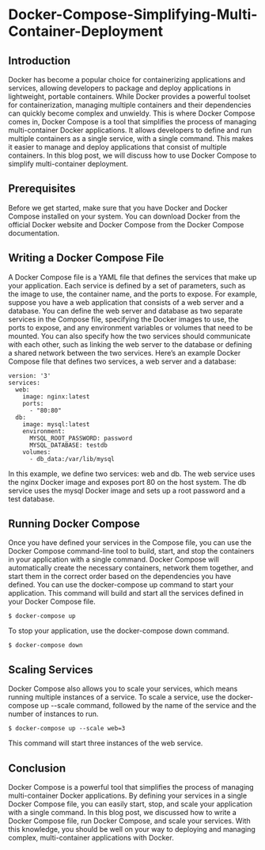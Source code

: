# Docker-Compose-Simplifying-Multi-Container-Deployment
## Introduction
Docker has become a popular choice for containerizing applications and services, allowing developers to package and deploy applications in lightweight, portable containers. While Docker provides a powerful toolset for containerization, managing multiple containers and their dependencies can quickly become complex and unwieldy. This is where Docker Compose comes in, Docker Compose is a tool that simplifies the process of managing multi-container Docker applications. It allows developers to define and run multiple containers as a single service, with a single command. This makes it easier to manage and deploy applications that consist of multiple containers. In this blog post, we will discuss how to use Docker Compose to simplify multi-container deployment.
## Prerequisites
Before we get started, make sure that you have Docker and Docker Compose installed on your system. You can download Docker from the official Docker website and Docker Compose from the Docker Compose documentation.

## Writing a Docker Compose File
A Docker Compose file is a YAML file that defines the services that make up your application. Each service is defined by a set of parameters, such as the image to use, the container name, and the ports to expose. For example, suppose you have a web application that consists of a web server and a database. You can define the web server and database as two separate services in the Compose file, specifying the Docker images to use, the ports to expose, and any environment variables or volumes that need to be mounted. You can also specify how the two services should communicate with each other, such as linking the web server to the database or defining a shared network between the two services. Here’s an example Docker Compose file that defines two services, a web server and a database:
```
version: '3'
services:
  web:
    image: nginx:latest
    ports:
      - "80:80"
  db:
    image: mysql:latest
    environment:
      MYSQL_ROOT_PASSWORD: password
      MYSQL_DATABASE: testdb
    volumes:
      - db_data:/var/lib/mysql
```
In this example, we define two services: web and db. The web service uses the nginx Docker image and exposes port 80 on the host system. The db service uses the mysql Docker image and sets up a root password and a test database.

## Running Docker Compose
Once you have defined your services in the Compose file, you can use the Docker Compose command-line tool to build, start, and stop the containers in your application with a single command. Docker Compose will automatically create the necessary containers, network them together, and start them in the correct order based on the dependencies you have defined. You can use the docker-compose up command to start your application. This command will build and start all the services defined in your Docker Compose file.
```
$ docker-compose up
```
To stop your application, use the docker-compose down command.
```
$ docker-compose down
```
## Scaling Services
Docker Compose also allows you to scale your services, which means running multiple instances of a service. To scale a service, use the docker-compose up --scale command, followed by the name of the service and the number of instances to run.
```
$ docker-compose up --scale web=3
```
This command will start three instances of the web service.

## Conclusion
Docker Compose is a powerful tool that simplifies the process of managing multi-container Docker applications. By defining your services in a single Docker Compose file, you can easily start, stop, and scale your application with a single command. In this blog post, we discussed how to write a Docker Compose file, run Docker Compose, and scale your services. With this knowledge, you should be well on your way to deploying and managing complex, multi-container applications with Docker.
